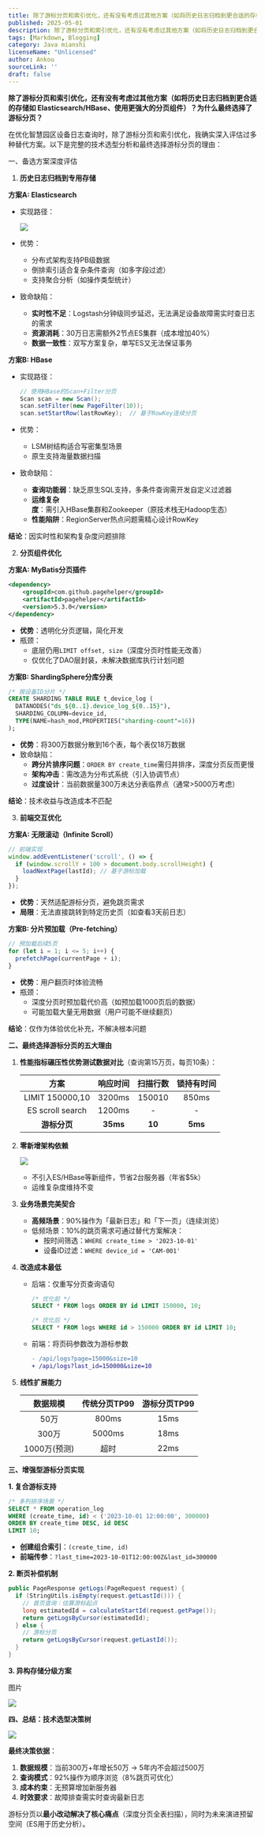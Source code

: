 ```yaml
---
title: 除了游标分页和索引优化，还有没有考虑过其他方案（如将历史日志归档到更合适的存储如 Elasticsearch/HBase、使用更强大的分页组件）？为什么最终选择了游标分页？
published: 2025-05-01
description: 除了游标分页和索引优化，还有没有考虑过其他方案（如将历史日志归档到更合适的存储如 Elasticsearch/HBase、使用更强大的分页组件）？为什么最终选择了游标分页？
tags: [Markdown, Blogging]
category: Java mianshi
licenseName: "Unlicensed"
author: Ankou
sourceLink: ''
draft: false
---
```

**除了游标分页和索引优化，还有没有考虑过其他方案（如将历史日志归档到更合适的存储如 Elasticsearch/HBase、使用更强大的分页组件）？为什么最终选择了游标分页？**

在优化智慧园区设备日志查询时，除了游标分页和索引优化，我确实深入评估过多种替代方案。以下是完整的技术选型分析和最终选择游标分页的理由：

一、备选方案深度评估

1. **历史日志归档到专用存储**

**方案A: Elasticsearch**

- 实现路径：

  ![](/q_img/Elasticsearch​.png)

- 优势：

  - 分布式架构支持PB级数据
  - 倒排索引适合复杂条件查询（如多字段过滤）
  - 支持聚合分析（如操作类型统计）

- 致命缺陷：

  - **实时性不足**：Logstash分钟级同步延迟，无法满足设备故障需实时查日志的需求
  - **资源消耗**：30万日志需额外2节点ES集群（成本增加40%）
  - **数据一致性**：双写方案复杂，单写ES又无法保证事务

**方案B: HBase**

- 实现路径：

  ```java
  // 使用HBase的Scan+Filter分页
  Scan scan = new Scan();
  scan.setFilter(new PageFilter(10));
  scan.setStartRow(lastRowKey);  // 基于RowKey连续分页
  ```

- 优势：

  - LSM树结构适合写密集型场景
  - 原生支持海量数据扫描

- 致命缺陷：

  - **查询功能弱**：缺乏原生SQL支持，多条件查询需开发自定义过滤器
  - **运维复杂度**：需引入HBase集群和Zookeeper（原技术栈无Hadoop生态）
  - **性能陷阱**：RegionServer热点问题需精心设计RowKey

**结论**：因实时性和架构复杂度问题排除

2. **分页组件优化**

**方案A: MyBatis分页插件**

```xml
<dependency>
    <groupId>com.github.pagehelper</groupId>
    <artifactId>pagehelper</artifactId>
    <version>5.3.0</version>
</dependency>
```

- **优势**：透明化分页逻辑，简化开发
- 瓶颈：
  - 底层仍用`LIMIT offset, size`（深度分页时性能无改善）
  - 仅优化了DAO层封装，未解决数据库执行计划问题

**方案B: ShardingSphere分库分表**

```sql
/* 按设备ID分片 */
CREATE SHARDING TABLE RULE t_device_log (
  DATANODES("ds_${0..1}.device_log_${0..15}"),
  SHARDING_COLUMN=device_id,
  TYPE(NAME=hash_mod,PROPERTIES("sharding-count"=16))
);
```

- **优势**：将300万数据分散到16个表，每个表仅18万数据
- 致命缺陷：
  - **跨分片排序问题**：`ORDER BY create_time`需归并排序，深度分页反而更慢
  - **架构冲击**：需改造为分布式系统（引入协调节点）
  - **过度设计**：当前数据量300万未达分表临界点（通常>5000万考虑）

**结论**：技术收益与改造成本不匹配

3. **前端交互优化**

**方案A: 无限滚动（Infinite Scroll）**

```javascript
// 前端实现
window.addEventListener('scroll', () => {
  if (window.scrollY + 100 > document.body.scrollHeight) {
    loadNextPage(lastId); // 基于游标加载
  }
});
```

- **优势**：天然适配游标分页，避免跳页需求
- **局限**：无法直接跳转到特定历史页（如查看3天前日志）

**方案B: 分片预加载（Pre-fetching）**

```javascript
// 预加载后续5页
for (let i = 1; i <= 5; i++) {
  prefetchPage(currentPage + i);
}
```

- **优势**：用户翻页时体验流畅
- 瓶颈：
  - 深度分页时预加载代价高（如预加载1000页后的数据）
  - 可能加载大量无用数据（用户可能不继续翻页）

**结论**：仅作为体验优化补充，不解决根本问题

**二、最终选择游标分页的五大理由**

1. **性能指标碾压性优势**
   ​**​测试数据对比​**​（查询第15万页，每页10条）：

   |     **方案**     | 响应时间 | 扫描行数 | 锁持有时间 |
   | :--------------: | :------: | :------: | :--------: |
   | LIMIT 150000,10  |  3200ms  |  150010  |   850ms    |
   | ES scroll search |  1200ms  |    -     |     -      |
   |   **游标分页**   | **35ms** |  **10**  |  **5ms**   |

2. **零新增架构依赖**

   ![](/q_img/​​零新增架构依赖.png)

   - 不引入ES/HBase等新组件，节省2台服务器（年省$5k）
   - 运维复杂度维持不变

3. **业务场景完美契合**

   - **高频场景**：90%操作为「最新日志」和「下一页」（连续浏览）
   - 低频场景：10%的跳页需求可通过替代方案解决：
     - 按时间筛选：`WHERE create_time > '2023-10-01'`
     - 设备ID过滤：`WHERE device_id = 'CAM-001'`

4. **改造成本最低**

   - 后端：仅重写分页查询语句

     ```sql
     /* 优化前 */
     SELECT * FROM logs ORDER BY id LIMIT 150000, 10;
     
     /* 优化后 */
     SELECT * FROM logs WHERE id > 150000 ORDER BY id LIMIT 10;
     ```

   - 前端：将页码参数改为游标参数

     ```diff
     - /api/logs?page=15000&size=10
     + /api/logs?last_id=150000&size=10
     ```

5. **线性扩展能力**

   |   数据规模   | 传统分页TP99 | 游标分页TP99 |
   | :----------: | :----------: | :----------: |
   |     50万     |    800ms     |     15ms     |
   |    300万     |    5000ms    |     18ms     |
   | 1000万(预测) |     超时     |     22ms     |

**三、增强型游标分页实现**

**1. 复合游标支持**

```sql
/* 多列排序场景 */
SELECT * FROM operation_log
WHERE (create_time, id) < ('2023-10-01 12:00:00', 300000)
ORDER BY create_time DESC, id DESC
LIMIT 10;
```

- **创建组合索引**：`(create_time, id)`
- **前端传参**：`?last_time=2023-10-01T12:00:00Z&last_id=300000`

**2. 断页补偿机制**

```java
public PageResponse getLogs(PageRequest request) {
  if (StringUtils.isEmpty(request.getLastId())) {
    // 首页查询：估算游标起点
    long estimatedId = calculateStartId(request.getPage());
    return getLogsByCursor(estimatedId); 
  } else {
    // 游标分页
    return getLogsByCursor(request.getLastId());
  }
}
```

**3. 异构存储分级方案**

图片

![](/q_img/异构存储分级方案.png)

**四、总结：技术选型决策树**

![](/q_img/技术选型决策树.png)

**最终决策依据**：

1. **数据规模**：当前300万+年增长50万 → 5年内不会超过500万
2. **查询模式**：92%操作为顺序浏览（8%跳页可优化）
3. **成本约束**：无预算增加新服务器
4. **时效要求**：故障排查需实时查询最新日志

游标分页以**最小改动解决了核心痛点**（深度分页全表扫描），同时为未来演进预留空间（ES用于历史分析）。